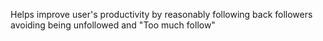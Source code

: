 Helps improve user's productivity by reasonably following back followers avoiding being unfollowed and "Too much follow"
